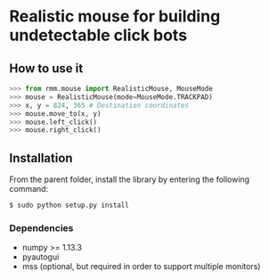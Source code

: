 # Realistic mouse for building undetectable click bots

## How to use it

```python
>>> from rmm.mouse import RealisticMouse, MouseMode
>>> mouse = RealisticMouse(mode=MouseMode.TRACKPAD)
>>> x, y = 824, 365 # Destination coordinates
>>> mouse.move_to(x, y)
>>> mouse.left_click()
>>> mouse.right_click()
```

## Installation

From the parent folder, install the library by entering the following command:

```sh
$ sudo python setup.py install
```

### Dependencies

* numpy >= 1.13.3
* pyautogui
* mss (optional, but required in order to support multiple monitors)